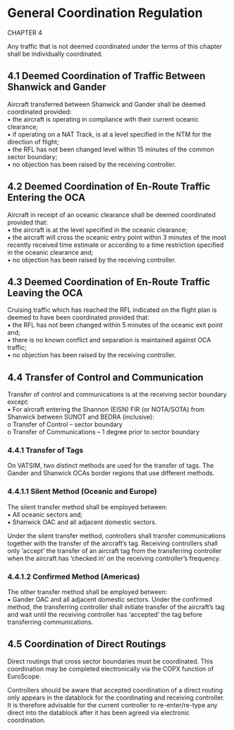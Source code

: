 #  General Coordination Regulation
CHAPTER 4

Any traffic that is not deemed coordinated under the terms of this chapter shall be individually
coordinated.

## 4.1 Deemed Coordination of Traffic Between Shanwick and Gander
Aircraft transferred between Shanwick and Gander shall be deemed coordinated provided:<br>
▪ the aircraft is operating in compliance with their current oceanic clearance;<br>
▪ if operating on a NAT Track, is at a level specified in the NTM for the direction of flight;<br>
▪ the RFL has not been changed level within 15 minutes of the common sector boundary;<br>
▪ no objection has been raised by the receiving controller.<br>

## 4.2 Deemed Coordination of En-Route Traffic Entering the OCA
Aircraft in receipt of an oceanic clearance shall be deemed coordinated provided that:<br>
▪ the aircraft is at the level specified in the oceanic clearance;<br>
▪ the aircraft will cross the oceanic entry point within 3 minutes of the most recently
received time estimate or according to a time restriction specified in the oceanic clearance
and;<br>
▪ no objection has been raised by the receiving controller.

## 4.3 Deemed Coordination of En-Route Traffic Leaving the OCA
Cruising traffic which has reached the RFL indicated on the flight plan is deemed to have been
coordinated provided that:<br>
▪ the RFL has not been changed within 5 minutes of the oceanic exit point and;<br>
▪ there is no known conflict and separation is maintained against OCA traffic;<br>
▪ no objection has been raised by the receiving controller.

## 4.4 Transfer of Control and Communication
Transfer of control and communications is at the receiving sector boundary except:<br>
▪ For aircraft entering the Shannon (EISN) FIR (or NOTA/SOTA) from Shanwick between
SUNOT and BEDRA (inclusive):<br>
o Transfer of Control – sector boundary<br>
o Transfer of Communications – 1 degree prior to sector boundary<br>

### 4.4.1 Transfer of Tags
On VATSIM, two distinct methods are used for the transfer of tags. The Gander and Shanwick OCAs
border regions that use different methods.

### 4.4.1.1 Silent Method (Oceanic and Europe)
The silent transfer method shall be employed between:<br>
▪ All oceanic sectors and;<br>
▪ Shanwick OAC and all adjacent domestic sectors.

Under the silent transfer method, controllers shall transfer communications together with the
transfer of the aircraft’s tag. Receiving controllers shall only ‘accept’ the transfer of an aircraft tag
from the transferring controller when the aircraft has ‘checked in’ on the receiving controller’s
frequency.

### 4.4.1.2 Confirmed Method (Americas)
The other transfer method shall be employed between:<br>
▪ Gander OAC and all adjacent domestic sectors.
Under the confirmed method, the transferring controller shall initiate transfer of the aircraft’s tag
and wait until the receiving controller has ‘accepted’ the tag before transferring communications.

## 4.5 Coordination of Direct Routings
Direct routings that cross sector boundaries must be coordinated. This coordination may be
completed electronically via the COPX function of EuroScope.

Controllers should be aware that accepted coordination of a direct routing only appears in the
datablock for the coordinating and receiving controller. It is therefore advisable for the current
controller to re-enter/re-type any direct into the datablock after it has been agreed via
electronic coordination.